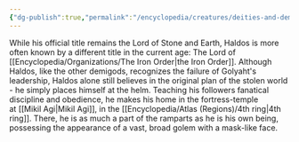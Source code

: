 ```yaml
---
{"dg-publish":true,"permalink":"/encyclopedia/creatures/deities-and-demigods/haldos/"}
---
```


While his official title remains the Lord of Stone and Earth, Haldos is more often known by a different title in the current age: The Lord of [[Encyclopedia/Organizations/The Iron Order\|the Iron Order]]. Although Haldos, like the other demigods, recognizes the failure of Golyaht's leadership, Haldos alone still believes in the original plan of the stolen world - he simply places himself at the helm. Teaching his followers fanatical discipline and obedience, he makes his home in the fortress-temple at [[Mikil Agi\|Mikil Agi]], in the [[Encyclopedia/Atlas (Regions)/4th ring\|4th ring]]. There, he is as much a part of the ramparts as he is his own being, possessing the appearance of a vast, broad golem with a mask-like face.